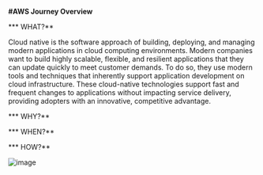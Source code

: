 **#AWS Journey Overview**

*** WHAT?**

Cloud native is the software approach of building, deploying, and managing modern applications in cloud computing environments. Modern companies want to build highly scalable, flexible, and resilient applications that they can update quickly to meet customer demands. To do so, they use modern tools and techniques that inherently support application development on cloud infrastructure. These cloud-native technologies support fast and frequent changes to applications without impacting service delivery, providing adopters with an innovative, competitive advantage.



*** WHY?**

*** WHEN?**

*** HOW?**

![image](https://user-images.githubusercontent.com/25337881/193615608-161a1544-5007-4200-b432-07b124ec3c29.png)
